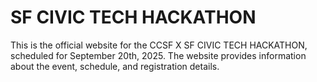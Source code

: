 # SF CIVIC TECH HACKATHON 

This is the official website for the CCSF X SF CIVIC TECH HACKATHON, scheduled for September 20th, 2025. The website provides information about the event, schedule, and registration details.

